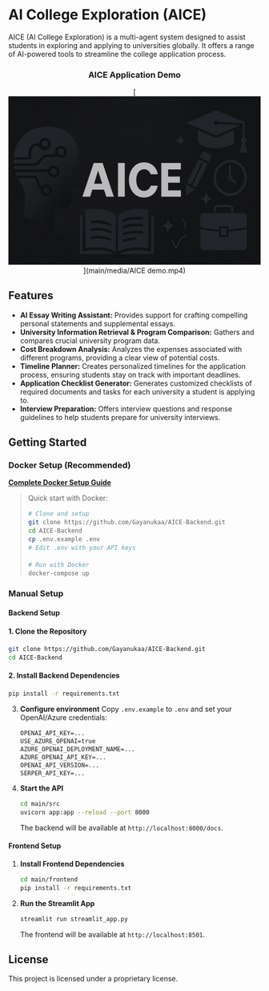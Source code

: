 # AI College Exploration (AICE)

AICE (AI College Exploration) is a multi-agent system designed to assist students in exploring and applying to universities globally. It offers a range of AI-powered tools to streamline the college application process.

<div align="center">
  
### AICE Application Demo

[![Short walkthrough of the AICE UI and agent flows](main/media/thumbnail.png)](main/media/AICE demo.mp4)

</div>

## Features

- **AI Essay Writing Assistant:** Provides support for crafting compelling personal statements and supplemental essays.
- **University Information Retrieval & Program Comparison:** Gathers and compares crucial university program data.
- **Cost Breakdown Analysis:** Analyzes the expenses associated with different programs, providing a clear view of potential costs.
- **Timeline Planner:** Creates personalized timelines for the application process, ensuring students stay on track with important deadlines.
- **Application Checklist Generator:** Generates customized checklists of required documents and tasks for each university a student is applying to.
- **Interview Preparation:** Offers interview questions and response guidelines to help students prepare for university interviews.

## Getting Started

### Docker Setup (Recommended)

**[Complete Docker Setup Guide](DOCKER_README.md)**
>
> Quick start with Docker:
>
> ```bash
> # Clone and setup
> git clone https://github.com/Gayanukaa/AICE-Backend.git
> cd AICE-Backend
> cp .env.example .env
> # Edit .env with your API keys
>
> # Run with Docker
> docker-compose up
> ```

### Manual Setup

#### Backend Setup

#### 1. Clone the Repository

```bash
git clone https://github.com/Gayanukaa/AICE-Backend.git
cd AICE-Backend
```

#### 2. Install Backend Dependencies

```bash
pip install -r requirements.txt
```

3. **Configure environment**
   Copy `.env.example` to `.env` and set your OpenAI/Azure credentials:

   ```text
   OPENAI_API_KEY=...
   USE_AZURE_OPENAI=true
   AZURE_OPENAI_DEPLOYMENT_NAME=...
   AZURE_OPENAI_API_KEY=...
   OPENAI_API_VERSION=...
   SERPER_API_KEY=...
   ```

4. **Start the API**

   ```bash
   cd main/src
   uvicorn app:app --reload --port 8000
   ```

   The backend will be available at `http://localhost:8000/docs`.

#### Frontend Setup

1. **Install Frontend Dependencies**

   ```bash
   cd main/frontend
   pip install -r requirements.txt
   ```

2. **Run the Streamlit App**

   ```bash
   streamlit run streamlit_app.py
   ```

   The frontend will be available at `http://localhost:8501`.

## License

This project is licensed under a proprietary license.
